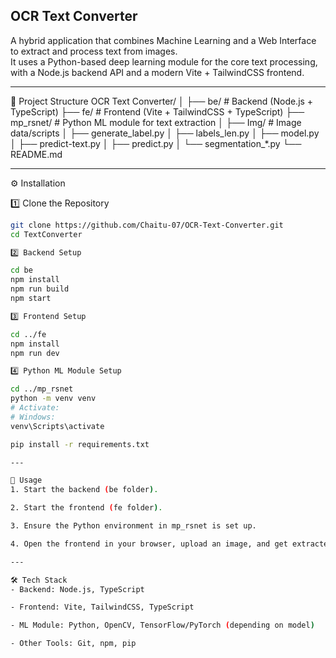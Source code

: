 OCR Text Converter
---
A hybrid application that combines Machine Learning and a Web Interface to extract and process text from images.  
It uses a Python-based deep learning module for the core text processing, with a Node.js backend API and a modern Vite + TailwindCSS frontend.

---

📂 Project Structure
OCR Text Converter/
│
├── be/ # Backend (Node.js + TypeScript)
├── fe/ # Frontend (Vite + TailwindCSS + TypeScript)
├── mp_rsnet/ # Python ML module for text extraction
│ ├── Img/ # Image data/scripts
│ ├── generate_label.py
│ ├── labels_len.py
│ ├── model.py
│ ├── predict-text.py
│ ├── predict.py
│ └── segmentation_*.py
└── README.md

---

⚙️ Installation

1️⃣ Clone the Repository
```bash
git clone https://github.com/Chaitu-07/OCR-Text-Converter.git
cd TextConverter

2️⃣ Backend Setup

cd be
npm install
npm run build
npm start

3️⃣ Frontend Setup

cd ../fe
npm install
npm run dev

4️⃣ Python ML Module Setup

cd ../mp_rsnet
python -m venv venv
# Activate:
# Windows:
venv\Scripts\activate

pip install -r requirements.txt

---

🚀 Usage
1. Start the backend (be folder).

2. Start the frontend (fe folder).

3. Ensure the Python environment in mp_rsnet is set up.

4. Open the frontend in your browser, upload an image, and get extracted text results.

---

🛠️ Tech Stack
- Backend: Node.js, TypeScript

- Frontend: Vite, TailwindCSS, TypeScript

- ML Module: Python, OpenCV, TensorFlow/PyTorch (depending on model)

- Other Tools: Git, npm, pip

